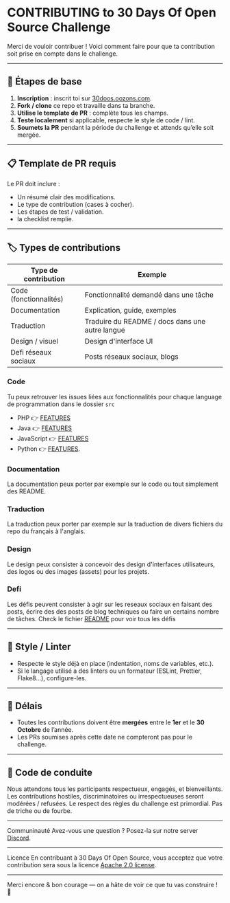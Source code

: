 # CONTRIBUTING to 30 Days Of Open Source Challenge

Merci de vouloir contribuer ! Voici comment faire pour que ta contribution soit prise en compte dans le challenge.

---

## 📝 Étapes de base

1. **Inscription** : inscrit toi sur [30doos.oozons.com](https://30doos.oozons.com).
2. **Fork / clone** ce repo et travaille dans ta branche.
3. **Utilise le template de PR** : complète tous les champs.
4. **Teste localement** si applicable, respecte le style de code / lint.
5. **Soumets la PR** pendant la période du challenge et attends qu’elle soit mergée.

---

## 📋 Template de PR requis

Le PR doit inclure :

- Un résumé clair des modifications.
- Le type de contribution (cases à cocher).
- Les étapes de test / validation.
- la checklist remplie.

---

## 🏷️ Types de contributions

| Type de contribution   | Exemple                                         |
| ---------------------- | ----------------------------------------------- |
| Code (fonctionnalités) | Fonctionnalité demandé dans une tâche           |
| Documentation          | Explication, guide, exemples                    |
| Traduction             | Traduire du README / docs dans une autre langue |
| Design / visuel        | Design d'interface UI                           |
| Defi réseaux sociaux   | Posts réseaux sociaux, blogs                    |

### Code

Tu peux retrouver les issues liées aux fonctionnalités pour chaque language de programmation dans le dossier `src`

- PHP 👉 [FEATURES](https://github.com/Ionfinisher/30-days-of-open-source/blob/main/src/php/README.md)
- Java 👉 [FEATURES](https://github.com/Ionfinisher/30-days-of-open-source/blob/main/src/java/README.md)
- JavaScript 👉 [FEATURES](https://github.com/Ionfinisher/30-days-of-open-source/blob/main/src/javascript/README.md)
- Python 👉 [FEATURES](https://github.com/Ionfinisher/30-days-of-open-source/blob/main/src/python/README.md).

### Documentation

La documentation peux porter par exemple sur le code ou tout simplement des README.

### Traduction

La traduction peux porter par exemple sur la traduction de divers fichiers du repo du français à l'anglais.

### Design

Le design peux consister à concevoir des design d'interfaces utilisateurs, des logos ou des images (assets) pour les projets.

### Defi

Les défis peuvent consister à agir sur les reseaux sociaux en faisant des posts, écrire des des posts de blog techniques ou faire un certains nombre de tâches. Check le fichier [README](https://github.com/Ionfinisher/30-days-of-open-source/blob/main/src/defis/README.md) pour voir tous les défis

---

## 🔧 Style / Linter

- Respecte le style déjà en place (indentation, noms de variables, etc.).
- Si le langage utilisé a des linters ou un formateur (ESLint, Prettier, Flake8…), configure-les.

---

## 📅 Délais

- Toutes les contributions doivent être **mergées** entre le **1er** et le **30 Octobre** de l’année.
- Les PRs soumises après cette date ne compteront pas pour le challenge.

---

## 💬 Code de conduite

Nous attendons tous les participants respectueux, engagés, et bienveillants. Les contributions hostiles, discriminatoires ou irrespectueuses seront modérées / refusées. Le respect des règles du challenge est primordial. Pas de triche ou de fourbe.

---

Communinauté
Avez-vous une question ? Posez-la sur notre server [Discord](https://discord.gg/XAfbaFSCVJ).

---

Licence
En contribuant à 30 Days Of Open Source, vous acceptez que votre contribution sera sous la licence [Apache 2.0 license](https://github.com/Ionfinisher/30OSS-test/blob/1f873a4f25bcf7be39eab57c8317ade672865cac/LICENSE).

---

Merci encore & bon courage — on a hâte de voir ce que tu vas construire ! 🚀

